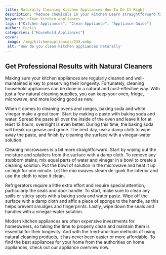 ```yaml
---
title: Naturally Cleaning Kitchen Appliances How To Do It Right
description: "Reduce chemicals in your kitchen Learn straightforward tips and tricks for naturally cleaning kitchen appliances without compromising your health or the lifespan of the device"
keywords: clean kitchen appliances
tags: ["Kitchen Appliances", "Clean Appliance", "Appliance Guide"]
author: Curtis
categories: ["Household Appliances"]
cover: 
 image: /img/kitchenappliances/238.webp
 alt: 'How do you clean kitchen appliances naturally'
---
```

## Get Professional Results with Natural Cleaners 

Making sure your kitchen appliances are regularly cleaned and well-maintained is key to preserving their longevity. Fortunately, cleaning household appliances can be done in a natural and cost-effective way. With just a few natural cleaning supplies, you can keep your oven, fridge, microwave, and more looking good as new. 

When it comes to cleaning ovens and ranges, baking soda and white vinegar make a great team. Start by making a paste with baking soda and water. Spread the paste all over the inside of the oven and leave it for at least 12 hours, overnight is even better. During this time, the baking soda will break up grease and grime. The next day, use a damp cloth to wipe away the paste, and finish by cleaning the surface with a vinegar-water solution. 

Cleaning microwaves is a bit more straightforward. Start by wiping out the moisture and splatters from the surface with a damp cloth. To remove any stubborn stains, mix equal parts of water and vinegar in a bowl to create a cleaning solution. Put the bowl of solution in the microwave and heat it up on high for one minute. Let the microwaves steam de-gunk the interior and use the cloth to wipe it clean.

Refrigerators require a little extra effort and require special attention, particularly the seals and door handle. To start, make sure to clean any spills or sticky spots with a baking soda and water paste. Wipe off the surface with a damp cloth and affix a piece of sponge to the handle, as this helps prevent smudges and fingerprints. Lastly, wipe down the seals and handles with a vinegar-water solution. 

Modern kitchen appliances are often expensive investments for homeowners, so taking the time to properly clean and maintain them is essential for their longevity. And with the tried-and-true methods of using natural cleaning products, it has never been easier or more affordable. To find the best appliances for your home from the authorities on home appliances, check out our appliance overview now.
